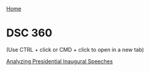 [Home](https://llmechling.github.io/lara_mechling.github.io/)

# DSC 360

(Use CTRL + click or CMD + click to open in a new tab)

[Analyzing Presidential Inaugural Speeches](https://llmechling.github.io/lara_mechling.github.io/docs/jupyter/inaugural_speech_analytics.html)
